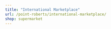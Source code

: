 ```yaml
---
title: "International Marketplace"
url: /point-roberts/international-marketplace/
shop: supermarket
---
```

